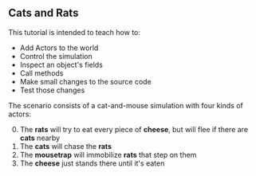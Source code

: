 ## Cats and Rats

This tutorial is intended to teach how to:

* Add Actors to the world
* Control the simulation
* Inspect an object's fields
* Call methods
* Make small changes to the source code
* Test those changes



The scenario consists of a cat-and-mouse simulation with four kinds of actors:

0. The **rats** will try to eat every piece of **cheese**, but will flee if there are **cats** nearby
0. The **cats** will chase the **rats**
0. The **mousetrap** will immobilize **rats** that step on them
0. The **cheese** just stands there until it's eaten
